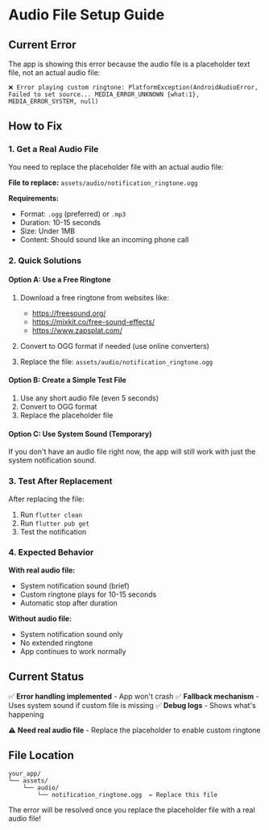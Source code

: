 # Audio File Setup Guide

## Current Error
The app is showing this error because the audio file is a placeholder text file, not an actual audio file:

```
❌ Error playing custom ringtone: PlatformException(AndroidAudioError, Failed to set source... MEDIA_ERROR_UNKNOWN {what:1}, MEDIA_ERROR_SYSTEM, null)
```

## How to Fix

### 1. Get a Real Audio File
You need to replace the placeholder file with an actual audio file:

**File to replace:** `assets/audio/notification_ringtone.ogg`

**Requirements:**
- Format: `.ogg` (preferred) or `.mp3`
- Duration: 10-15 seconds
- Size: Under 1MB
- Content: Should sound like an incoming phone call

### 2. Quick Solutions

#### Option A: Use a Free Ringtone
1. Download a free ringtone from websites like:
   - https://freesound.org/
   - https://mixkit.co/free-sound-effects/
   - https://www.zapsplat.com/

2. Convert to OGG format if needed (use online converters)

3. Replace the file: `assets/audio/notification_ringtone.ogg`

#### Option B: Create a Simple Test File
1. Use any short audio file (even 5 seconds)
2. Convert to OGG format
3. Replace the placeholder file

#### Option C: Use System Sound (Temporary)
If you don't have an audio file right now, the app will still work with just the system notification sound.

### 3. Test After Replacement

After replacing the file:

1. Run `flutter clean`
2. Run `flutter pub get`
3. Test the notification

### 4. Expected Behavior

**With real audio file:**
- System notification sound (brief)
- Custom ringtone plays for 10-15 seconds
- Automatic stop after duration

**Without audio file:**
- System notification sound only
- No extended ringtone
- App continues to work normally

## Current Status

✅ **Error handling implemented** - App won't crash
✅ **Fallback mechanism** - Uses system sound if custom file is missing
✅ **Debug logs** - Shows what's happening

⚠️ **Need real audio file** - Replace the placeholder to enable custom ringtone

## File Location

```
your_app/
└── assets/
    └── audio/
        └── notification_ringtone.ogg  ← Replace this file
```

The error will be resolved once you replace the placeholder file with a real audio file! 
